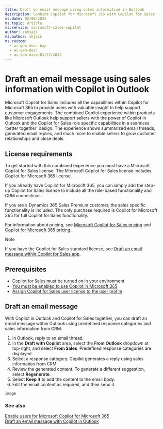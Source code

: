 ```yaml
---
title: Draft an email message using sales information in Outlook
description: Combine Copilot for Microsoft 365 with Copilot for Sales for a seamless and powerful sales experience in Outlook
ms.date: 02/06/2024
ms.topic: article
ms.service: microsoft-sales-copilot
author: sbmjais
ms.author: shjais
ms.custom:
  - ai-gen-docs-bap
  - ai-gen-desc
  - ai-seo-date:01/27/2024
---
```


# Draft an email message using sales information with Copilot in Outlook

Microsoft Copilot for Sales includes all the capabilities within Copilot for Microsoft 365 to provide users with valuable insight to help support customer engagements. The combined Copilot experience within products like Microsoft Outlook help support sellers with the power of Copilot in Outlook and the Copilot for Sales role specific capabilities in a seamless 'better together' design. The experience shows summarized email threads, generated email replies, and much more to enable sellers to grow customer relationships and close deals.

## License requirements

To get started with this combined experience you must have a Microsoft Copilot for Sales license. The Microsoft Copilot for Sales license includes Copilot for Microsoft 365 license.

If you already have Copilot for Microsoft 365, you can simply add the step-up Copilot for Sales license to include all the role-based functionality and CRM connections.

If you are a Dynamics 365 Sales Premium customer, the sales specific functionality is included. The only purchase required is Copilot for Microsoft 365 for full Copilot for Sales functionality.

For information about pricing, see [Microsoft Copilot for Sales pricing](https://www.microsoft.com/ai/microsoft-sales-copilot#featuresandpricing) and [Copilot for Microsoft 365 pricing](https://www.microsoft.com/microsoft-365/enterprise/copilot-for-microsoft-365#Pricing).

> [!NOTE]
> If you have the Copilot for Sales standard license, see [Draft an email message within Copilot for Sales app](use-copilot-kickstart-email-messages.md).

## Prerequisites

- [Copilot for Sales must be turned on in your environment](suggested-replies.md)
- [You must be enabled to use Copilot in Microsoft 365](/microsoft-365-copilot/microsoft-365-copilot-enable-users)
- [Assign Copilot for Sales user license to the user profile](/microsoft-365/admin/manage/assign-licenses-to-users?view=o365-worldwide&preserve-view=true)


## Draft an email message

With Copilot in Outlook and Copilot for Sales together, you can draft an email message within Outlook using predefined response categories and sales information from CRM.

1.	In Outlook, reply to an email thread.
2.	In the **Draft with Copilot** area, select the **From Outlook** dropdown at top-right, and select **From Sales**. Predefined response categories are displayed.
3.	Select a response category. Copilot generates a reply using sales information from CRM.
4.	Review the generated content. To generate a different suggestion, select **Regenerate**.
5.	Select **Keep it** to add the content to the email body.
6.	Edit the email content as required, and then send it.

`image`

### See also

[Enable users for Microsoft Copilot for Microsoft 365](/microsoft-365-copilot/microsoft-365-copilot-enable-users) <br>
[Draft an email message with Copilot in Outlook](https://support.microsoft.com/office/draft-an-email-message-with-copilot-in-outlook-3eb1d053-89b8-491c-8a6e-746015238d9b)



